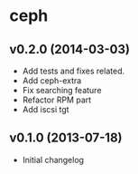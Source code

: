 ceph
====

v0.2.0 (2014-03-03)
-------------------

- Add tests and fixes related.
- Add ceph-extra
- Fix searching feature
- Refactor RPM part
- Add iscsi tgt


v0.1.0 (2013-07-18)
-------------------

- Initial changelog
